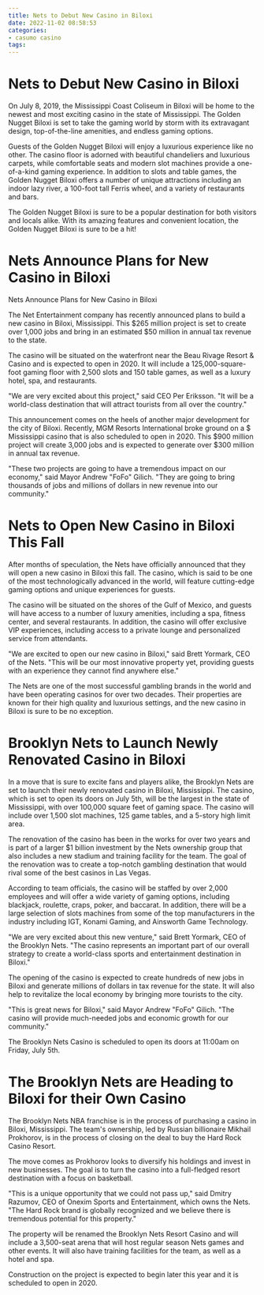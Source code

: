 ```yaml
---
title: Nets to Debut New Casino in Biloxi
date: 2022-11-02 08:58:53
categories:
- casumo casino
tags:
---
```



#  Nets to Debut New Casino in Biloxi

On July 8, 2019, the Mississippi Coast Coliseum in Biloxi will be home to the newest and most exciting casino in the state of Mississippi. The Golden Nugget Biloxi is set to take the gaming world by storm with its extravagant design, top-of-the-line amenities, and endless gaming options.

Guests of the Golden Nugget Biloxi will enjoy a luxurious experience like no other. The casino floor is adorned with beautiful chandeliers and luxurious carpets, while comfortable seats and modern slot machines provide a one-of-a-kind gaming experience. In addition to slots and table games, the Golden Nugget Biloxi offers a number of unique attractions including an indoor lazy river, a 100-foot tall Ferris wheel, and a variety of restaurants and bars.

The Golden Nugget Biloxi is sure to be a popular destination for both visitors and locals alike. With its amazing features and convenient location, the Golden Nugget Biloxi is sure to be a hit!

#  Nets Announce Plans for New Casino in Biloxi 

Nets Announce Plans for New Casino in Biloxi

The Net Entertainment company has recently announced plans to build a new casino in Biloxi, Mississippi. This $265 million project is set to create over 1,000 jobs and bring in an estimated $50 million in annual tax revenue to the state.

The casino will be situated on the waterfront near the Beau Rivage Resort & Casino and is expected to open in 2020. It will include a 125,000-square-foot gaming floor with 2,500 slots and 150 table games, as well as a luxury hotel, spa, and restaurants.

"We are very excited about this project," said CEO Per Eriksson. "It will be a world-class destination that will attract tourists from all over the country."

This announcement comes on the heels of another major development for the city of Biloxi. Recently, MGM Resorts International broke ground on a $ Mississippi casino that is also scheduled to open in 2020. This $900 million project will create 3,000 jobs and is expected to generate over $300 million in annual tax revenue.

"These two projects are going to have a tremendous impact on our economy," said Mayor Andrew "FoFo" Gilich. "They are going to bring thousands of jobs and millions of dollars in new revenue into our community."

#  Nets to Open New Casino in Biloxi This Fall 

After months of speculation, the Nets have officially announced that they will open a new casino in Biloxi this fall. The casino, which is said to be one of the most technologically advanced in the world, will feature cutting-edge gaming options and unique experiences for guests.

The casino will be situated on the shores of the Gulf of Mexico, and guests will have access to a number of luxury amenities, including a spa, fitness center, and several restaurants. In addition, the casino will offer exclusive VIP experiences, including access to a private lounge and personalized service from attendants.

"We are excited to open our new casino in Biloxi," said Brett Yormark, CEO of the Nets. "This will be our most innovative property yet, providing guests with an experience they cannot find anywhere else."

The Nets are one of the most successful gambling brands in the world and have been operating casinos for over two decades. Their properties are known for their high quality and luxurious settings, and the new casino in Biloxi is sure to be no exception.

#  Brooklyn Nets to Launch Newly Renovated Casino in Biloxi 

In a move that is sure to excite fans and players alike, the Brooklyn Nets are set to launch their newly renovated casino in Biloxi, Mississippi. The casino, which is set to open its doors on July 5th, will be the largest in the state of Mississippi, with over 100,000 square feet of gaming space. The casino will include over 1,500 slot machines, 125 game tables, and a 5-story high limit area.

The renovation of the casino has been in the works for over two years and is part of a larger $1 billion investment by the Nets ownership group that also includes a new stadium and training facility for the team. The goal of the renovation was to create a top-notch gambling destination that would rival some of the best casinos in Las Vegas.

According to team officials, the casino will be staffed by over 2,000 employees and will offer a wide variety of gaming options, including blackjack, roulette, craps, poker, and baccarat. In addition, there will be a large selection of slots machines from some of the top manufacturers in the industry including IGT, Konami Gaming, and Ainsworth Game Technology.

"We are very excited about this new venture," said Brett Yormark, CEO of the Brooklyn Nets. "The casino represents an important part of our overall strategy to create a world-class sports and entertainment destination in Biloxi."

The opening of the casino is expected to create hundreds of new jobs in Biloxi and generate millions of dollars in tax revenue for the state. It will also help to revitalize the local economy by bringing more tourists to the city.

"This is great news for Biloxi," said Mayor Andrew "FoFo" Gilich. "The casino will provide much-needed jobs and economic growth for our community."

The Brooklyn Nets Casino is scheduled to open its doors at 11:00am on Friday, July 5th.

#  The Brooklyn Nets are Heading to Biloxi for their Own Casino

The Brooklyn Nets NBA franchise is in the process of purchasing a casino in Biloxi, Mississippi. The team's ownership, led by Russian billionaire Mikhail Prokhorov, is in the process of closing on the deal to buy the Hard Rock Casino Resort.

The move comes as Prokhorov looks to diversify his holdings and invest in new businesses. The goal is to turn the casino into a full-fledged resort destination with a focus on basketball.

"This is a unique opportunity that we could not pass up," said Dmitry Razumov, CEO of Onexim Sports and Entertainment, which owns the Nets. "The Hard Rock brand is globally recognized and we believe there is tremendous potential for this property."

The property will be renamed the Brooklyn Nets Resort Casino and will include a 3,500-seat arena that will host regular season Nets games and other events. It will also have training facilities for the team, as well as a hotel and spa.

Construction on the project is expected to begin later this year and it is scheduled to open in 2020.